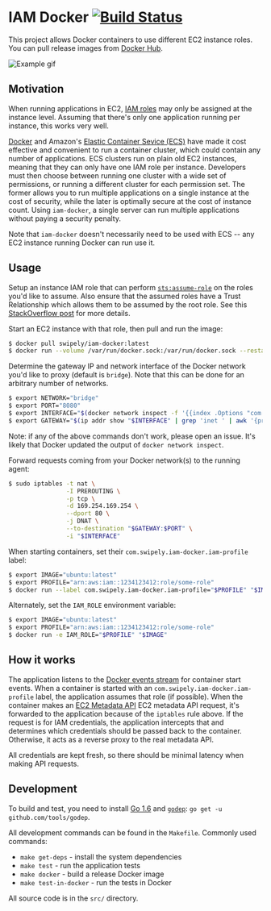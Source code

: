 # IAM Docker [![Build Status](https://travis-ci.org/swipely/iam-docker.svg?branch=master)](https://travis-ci.org/swipely/iam-docker)

This project allows Docker containers to use different EC2 instance roles.
You can pull release images from [Docker Hub](https://hub.docker.com/r/swipely/iam-docker/).

![Example gif](https://s3.amazonaws.com/swipely-pub/public-images/iam-docker-latest.gif)

## Motivation

When running applications in EC2, [IAM roles](http://docs.aws.amazon.com/IAM/latest/UserGuide/id_roles.html) may only be assigned at the instance level.
Assuming that there's only one application running per instance, this works very well.

[Docker](http://github.com/docker/docker) and Amazon's [Elastic Container Sevice (ECS)](https://aws.amazon.com/ecs/) have made it cost effective and convenient to run a container cluster, which could contain any number of applications.
ECS clusters run on plain old EC2 instances, meaning that they can only have one IAM role per instance.
Developers must then choose between running one cluster with a wide set of permissions, or running a different cluster for each permission set.
The former allows you to run multiple applications on a single instance at the cost of security, while the later is optimally secure at the cost of instance count.
Using `iam-docker`, a single server can run multiple applications without paying a security penalty.

Note that `iam-docker` doesn't necessarily need to be used with ECS -- any EC2 instance running Docker can run use it.

## Usage

Setup an instance IAM role that can perform [`sts:assume-role`](https://docs.aws.amazon.com/STS/latest/APIReference/API_AssumeRole.html) on the roles you'd like to assume.
Also ensure that the assumed roles have a Trust Relationship which allows them to be assumed by the root role.
See this [StackOverflow post](http://stackoverflow.com/a/33850060) for more details.

Start an EC2 instance with that role, then pull and run the image:

```bash
$ docker pull swipely/iam-docker:latest
$ docker run --volume /var/run/docker.sock:/var/run/docker.sock --restart=always --net=host swipely/iam-docker:latest
```

Determine the gateway IP and network interface of the Docker network you'd like to proxy (default is `bridge`).
Note that this can be done for an arbitrary number of networks.

```bash
$ export NETWORK="bridge"
$ export PORT="8080"
$ export INTERFACE="$(docker network inspect -f '{{index .Options "com.docker.network.bridge.name"}}' "$NETWORK")"
$ export GATEWAY="$(ip addr show "$INTERFACE" | grep 'inet ' | awk '{print $2}' | cut -d / -f 1 | head -n 1)"
```

Note: if any of the above commands don't work, please open an issue.
It's likely that Docker updated the output of `docker network inspect`.

Forward requests coming from your Docker network(s) to the running agent:

```bash
$ sudo iptables -t nat \
                -I PREROUTING \
                -p tcp \
                -d 169.254.169.254 \
                --dport 80 \
                -j DNAT \
                --to-destination "$GATEWAY:$PORT" \
                -i "$INTERFACE"
```

When starting containers, set their `com.swipely.iam-docker.iam-profile` label:

```bash
$ export IMAGE="ubuntu:latest"
$ export PROFILE="arn:aws:iam::1234123412:role/some-role"
$ docker run --label com.swipely.iam-docker.iam-profile="$PROFILE" "$IMAGE"
```

Alternately, set the `IAM_ROLE` environment variable:

```bash
$ export IMAGE="ubuntu:latest"
$ export PROFILE="arn:aws:iam::1234123412:role/some-role"
$ docker run -e IAM_ROLE="$PROFILE" "$IMAGE"
```

## How it works

The application listens to the [Docker events stream](https://docs.docker.com/engine/reference/commandline/events/) for container start events.
When a container is started with an `com.swipely.iam-docker.iam-profile` label, the application assumes that role (if possible).
When the container makes an [EC2 Metadata API](http://docs.aws.amazon.com/AWSEC2/latest/UserGuide/ec2-instance-metadata.html) EC2 metadata API request, it's forwarded to the application because of the `iptables` rule above.
If the request is for IAM credentials, the application intercepts that and determines which credentials should be passed back to the container.
Otherwise, it acts as a reverse proxy to the real metadata API.

All credentials are kept fresh, so there should be minimal latency when making API requests.

## Development

To build and test, you need to install [Go 1.6](https://golang.org/doc/go1.6) and [`godep`](https://github.com/tools/godep): `go get -u github.com/tools/godep`.

All development commands can be found in the `Makefile`.
Commonly used commands:

* `make get-deps` - install the system dependencies
* `make test` - run the application tests
* `make docker` - build a release Docker image
* `make test-in-docker` - run the tests in Docker

All source code is in the `src/` directory.
